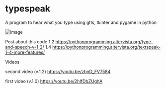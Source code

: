 # typespeak
A program to hear what you type using gtts, tkinter and pygame in python

![image](https://i1.wp.com/pythonprogramming.altervista.org/wp-content/uploads/2021/03/image-50.png?w=800&ssl=1)

Post about this code
1.2 https://pythonprogramming.altervista.org/type-and-speech-v-1-2/
1.4 https://pythonprogramming.altervista.org/textspeak-1-4-more-features/

Videos

second video (v.1.2)
https://youtu.be/zbnD_FV7584

first video (v.1.0)
https://youtu.be/2hIfDbZUghA
